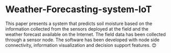 # Weather-Forecasting-system-IoT
This paper presents a system that predicts soil moisture based on the information collected from the sensors deployed at the field and the weather forecast available on the Internet. The field data has been collected through a sensor node. The software has been developed with node side connectivity, information visualization and decision support features.
😊
